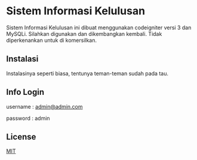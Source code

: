# Sistem Informasi Kelulusan

Sistem Informasi Kelulusan ini dibuat menggunakan codeigniter versi 3 dan MySQLi. Silahkan digunakan dan dikembangkan kembali. Tidak diperkenankan untuk di komersilkan.

## Instalasi

Instalasinya seperti biasa, tentunya teman-teman sudah pada tau.

## Info Login
username : admin@admin.com

password : admin

## License
[MIT](https://choosealicense.com/licenses/mit/)